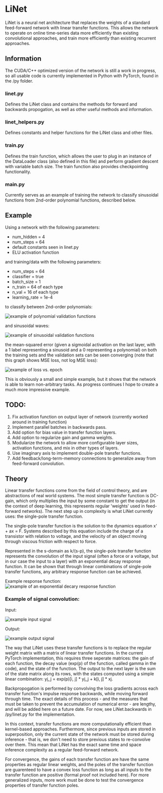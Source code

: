 # LiNet

LiNet is a neural net architecture that replaces the weights of a standard feed-forward network with linear transfer functions. This allows the network to operate on online time-series data more efficiently than existing convolutional approaches, and train more efficiently than existing recurrent approaches.

## Information

The CUDA/C++ optimized version of the network is still a work in progress, so all usable code is currently implemented in Python with PyTorch, found in the /py folder.

### linet.py

Defines the LiNet class and contains the methods for forward and backwards propogation, as well as other useful methods and information.

### linet_helpers.py

Defines constants and helper functions for the LiNet class and other files.

### train.py

Defines the train function, which allows the user to plug in an instance of the DataLoader class (also defined in this file) and perform gradient descent with variable batch size. The train function also provides checkpointing functionality.

### main.py

Currently serves as an example of training the network to classify sinusoidal functions from 2nd-order polynomial functions, described below.

## Example

Using a network with the following parameters:
 - num_hidden = 4
 - num_steps = 64
 - default constants seen in linet.py
 - ELU activation function

and training/data with the following parameters:
 - num_steps = 64
 - classifier = true
 - batch_size = 1
 - n_train = 64 of each type
 - n_val = 16 of each type
 - learning_rate = 1e-4

to classify between 2nd-order polynomials:

![example of polynomial validation functions](./example_images/poly_val.png)

and sinusoidal waves:

![example of sinusoidal validation functions](./example_images/sin_val.png)

the mean-squared error (given a sigmoidal activation on the last layer, with a 1 label representing a sinusoid and a 0 representing a polynomial) on both the training sets and the validation sets can be seen converging (note that this graph shows MSE loss, not log MSE loss):

![example of loss vs. epoch](./example_images/training_loss.png)

This is obviously a small and simple example, but it shows that the network is able to learn non-arbitrary tasks. As progress continues I hope to create a much more impressive example. 
 

## TODO:
 1. Fix activation function on output layer of network (currently worked around in training function)
 2. Implement parallel batches in backwards pass.
 3. Add option for bias value in transfer function layers.
 4. Add option to regularize gain and gamma weights.
 5. Modularize the network to allow more configurable layer sizes, activation functions, and mix in other types of layers.
 6. Use imaginary axis to implement double-pole transfer functions.
 7. Add feedback/long-term-memory connections to generalize away from feed-forward convolution.


## Theory

Linear transfer functions come from the field of control theory, and are abstractions of real world systems. The most simple transfer function is DC-gain, which only multiplies the input by some constant to get the output (in the context of deep learning, this represents regular 'weights' used in feed-forward networks). The next step up in complexity is what LiNet currently uses: the single-pole transfer function.

The single-pole transfer function is the solution to the dynamics equation x' + ax = F. Systems described by this equation include the charge of a transistor with relation to voltage, and the velocity of an object moving through viscous friction with respect to force.

Represented in the s-domain as k/(s-p), the single-pole transfer function represents the convolution of the input signal (often a force or a voltage, but in our case the input to a layer) with an exponential decay response function. It can be shown that through linear combinations of single-pole transfer functions, any arbitrary response function can be achieved. 

Example response function:
![example of an exponential decary response function](./example_images/impulse_response.jpg)

### Example of signal convolution:

Input:

![example input signal](./example_images/input_signal.png)

Output:

![example output signal](./example_images/output_signal.png)

The way that LiNet uses these transfer functions is to replace the regular weight matrix with a matrix of linear transfer functions. In the current PyTorch implementation, this requires three seperate matrices: the gain of each function, the decay value (exp(p) of the function, called gamma in the code), and the state of the function. The output to the next layer is the sum of the state matrix along its rows, with the states computed using a simple linear combination: y[i, j](t) = exp(p)[i, j] * y[i, j](t-1) + k[i, j] * x[j](t).

Backpropogation is performed by convolving the loss gradients across each transfer function's impulse response backwards, while moving forward through time. The exact details of this process - and the measures that must be taken to prevent the accumulation of numerical error - are lengthy, and will be added here on a future date. For now, see LiNet.backwards in /py/linet.py for the implementation.

In this context, transfer functions are more computationally efficient than kernel-based approaches. Furthermore, since previous inputs are stored in superposition, only the current state of the network must be stored during inference - that is, we don't need to store previous states to re-convolve over them. This mean that LiNet has the exact same time and space inference complexity as a regular feed-forward network.

For convergence, the gains of each transfer function are have the same properties as regular linear weights, and the poles of the transfer function are guarenteed to have a convex loss function as long as all inputs to the transfer function are positive (formal proof not included here). For more generalized inputs, more work must be done to test the convergence properties of transfer function poles.

